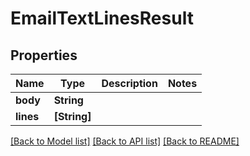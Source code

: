 # EmailTextLinesResult

## Properties
Name | Type | Description | Notes
------------ | ------------- | ------------- | -------------
**body** | **String** |  | 
**lines** | **[String]** |  | 

[[Back to Model list]](../README.md#documentation-for-models) [[Back to API list]](../README.md#documentation-for-api-endpoints) [[Back to README]](../README.md)


